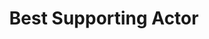 ---
title: "Best Supporting Actor"
edition: 2015
winner: Sylvester Stallone
kind: "actor"
film: creed.md
image: https://m.media-amazon.com/images/M/MV5BMjMwMTk0NzcwNF5BMl5BanBnXkFtZTgwMTI0MDEyNzE@._V1_FMjpg_UX1280_.jpg
type: award
weight: 6
---